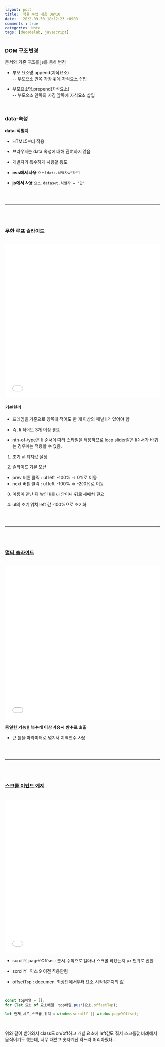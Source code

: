 ```yaml
---
layout: post
title:  학원 수업 내용 Day10
date:   2022-09-30 18:02:23 +0900
comments : true
categories: Note
tags: [decodelab, javascript]
---
```


### DOM 구조 변경

문서와 기존 구조를 js를 통해 변경

- 부모 요소명.append(자식요소)    
-- 부모요소 안쪽 가장 뒤에 자식요소 삽입

- 부모요소명.prepend(자식요소)    
-- 부모요소 안쪽의 사장 앞쪽에 자식요소 삽입

<br>

### data-속성

**data-식별자**

- HTML5부터 적용

- 브라우저는 data 속성에 대해 관여하지 않음

- 개발자가 특수하게 사용할 용도

- **css에서 사용** `요소[data-식별자="값"]`

- **js에서 사용** `요소.dataset.식별자 = '값'`

<br><br>
<hr>
<br><br>

### [무한 루프 슬라이드](/decodelab/220930/slider_loop/)

<br>

<iframe src='/decodelab/220930/slider_loop/' frameborder='0' width='100%' height='500px'></iframe>

<br>

#### 기본원리

- 프레임을 기준으로 양쪽에 적어도 한 개 이상의 패널 li가 있어야 함

- 즉, li 적어도 3개 이상 필요

- nth-of-type은 li 순서에 따라 스타일을 적용하므로 loop slider같은 li순서가 바뀌는 경우에는 적용할 수 없음.

1. 초기 ul 위치값 설정

2. 슬라이드 기본 모션    
- prev 버튼 클릭 : ul left: -100% => 0%로 이동    
- next 버튼 클릭 : ul left: -100% => -200%로 이동

3. 이동이 끝난 뒤 쌓인 li를 ul 안이나 뒤로 재배치 필요

4. ul의 초기 위치 left 값 -100%으로 초기화

<br><br>
<hr>
<br><br>

### [멀티 슬라이드](/decodelab/220930/multi_slider/)

<br>

<iframe src='/decodelab/220930/multi_slider/' frameborder='0' width='100%' height='500px'></iframe>

<br>

**동일한 기능을 복수개 이상 사용시 함수로 호출**

- 큰 틀을 파라미터로 넘겨서 지역변수 사용

<br><br>
<hr>
<br><br>

### [스크롤 이벤트 예제](/decodelab/220930/scroll/)

<br>

<iframe src='/decodelab/220930/scroll/' frameborder='0' width='100%' height='500px'></iframe>

<br>

- scrollY, pageYOffset : 문서 수직으로 얼마나 스크롤 되었는지 px 단위로 반환

- scrollY : 익스 9 이전 적용안됨

- offsetTop : document 최상단에서부터 요소 시작점까지의 값

<br>

```javascript
const top배열 = [];
for (let 요소 of 요소배열) top배열.push(요소.offsetTop);

let 현재_세로_스크롤_위치 = window.scrollY || window.pageYOffset;
```

<br>

위와 같이 받아와서 class도 on/off하고 개별 요소에 left값도 줘서 스크롤값 비례해서 움직이기도 했는데, 너무 재밌고 숫자계산 하느라 머리아팠다..

<br><br>

